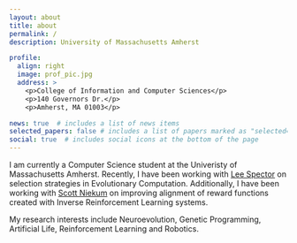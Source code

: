 ```yaml
---
layout: about
title: about
permalink: /
description: University of Massachusetts Amherst

profile:
  align: right
  image: prof_pic.jpg
  address: >
    <p>College of Information and Computer Sciences</p>
    <p>140 Governors Dr.</p>
    <p>Amherst, MA 01003</p>

news: true  # includes a list of news items
selected_papers: false # includes a list of papers marked as "selected={true}"
social: true  # includes social icons at the bottom of the page
---
```


I am currently a Computer Science student at the Univeristy of Massachusetts Amherst. Recently, I have been working with [Lee Spector](https://www.amherst.edu/people/facstaff/lspector) on selection strategies in Evolutionary Computation. Additionally, I have been working with [Scott Niekum](https://people.cs.umass.edu/~sniekum/) on improving alignment of reward functions created with Inverse Reinforcement Learning systems.

My research interests include Neuroevolution, Genetic Programming, Artificial Life, Reinforcement Learning and Robotics.

